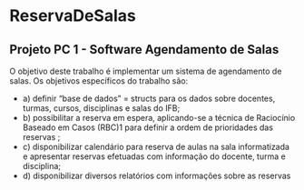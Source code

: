 # ReservaDeSalas
Projeto PC 1 - Software Agendamento de Salas
---
O objetivo deste trabalho é implementar um sistema de agendamento de salas. Os objetivos
específicos do trabalho são:
+ a) definir “base de dados” = structs para os dados sobre docentes, turmas, cursos, disciplinas e
salas do IFB;
+ b) possibilitar a reserva em espera, aplicando-se a técnica de Raciocínio Baseado em Casos
(RBC)1
para definir a ordem de prioridades das reservas ;
+ c) disponibilizar calendário para reserva de aulas na sala informatizada e apresentar reservas
efetuadas com informação do docente, turma e disciplina;
+ d) disponibilizar diversos relatórios com informações sobre as reservas